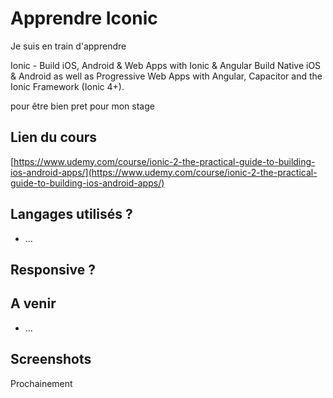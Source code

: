 # Apprendre Iconic 

Je suis en train d'apprendre 

 Ionic - Build iOS, Android & Web Apps with Ionic & Angular
Build Native iOS & Android as well as Progressive Web Apps with Angular, Capacitor and the Ionic Framework (Ionic 4+). 

pour être bien pret pour mon stage 
## Lien du cours
[https://www.udemy.com/course/ionic-2-the-practical-guide-to-building-ios-android-apps/](https://www.udemy.com/course/ionic-2-the-practical-guide-to-building-ios-android-apps/)

## Langages utilisés ?

+ ... 



## Responsive ?



## A venir


+ ...

## Screenshots 

Prochainement 